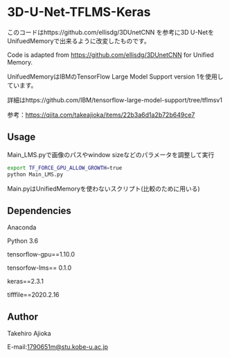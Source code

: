 # 3D-U-Net-TFLMS-Keras

このコードはhttps://github.com/ellisdg/3DUnetCNN を参考に3D U-NetをUnifuedMemoryで出来るように改変したものです。

Code is adapted from https://github.com/ellisdg/3DUnetCNN for Unified Memory.

UnifuedMemoryはIBMのTensorFlow Large Model Support version 1を使用しています。

詳細はhttps://github.com/IBM/tensorflow-large-model-support/tree/tflmsv1

参考：https://qiita.com/takeajioka/items/22b3a6d1a2b72b649ce7


## Usage
Main_LMS.pyで画像のパスやwindow sizeなどのパラメータを調整して実行

```bash
export TF_FORCE_GPU_ALLOW_GROWTH=true
python Main_LMS.py
```
Main.pyはUnifiedMemoryを使わないスクリプト(比較のために用いる)

## Dependencies
Anaconda

Python 3.6

tensorflow-gpu==1.10.0

tensorfow-lms== 0.1.0

keras==2.3.1

tifffile==2020.2.16

## Author
Takehiro Ajioka

E-mail:1790651m@stu.kobe-u.ac.jp

